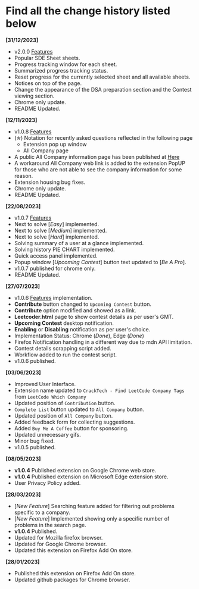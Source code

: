 # Find all the change history listed below 

**[31/12/2023]**
- v2.0.0 [Features](https://github.com/ssavi-ict/LeetCode-Which-Company/issues/194)
- Popular SDE Sheet sheets.
- Progress tracking window for each sheet.
- Summarized progress tracking status.
- Reset progress for the currently selected sheet and all available sheets.
- Notices on top of the page.
- Change the appearance of the DSA preparation section and the Contest viewing section.
- Chrome only update.
- README Updated.

**[12/11/2023]**
- v1.0.8 [Features](https://github.com/ssavi-ict/LeetCode-Which-Company/issues/263)
- (✯) Notation for recently asked questions reflected in the following page
    - Extension pop up window
    - All Company page
- A public All Company information page has been published at [Here](https://ssavi-ict.github.io/LeetCode-Which-Company/)
- A workaround All Company web link is added to the extension PopUP for those who are not able to see the company information for some reason.
- Extension housing bug fixes.
- Chrome only update.
- README Updated.

**[22/08/2023]**
- v1.0.7 [Features](https://github.com/ssavi-ict/LeetCode-Which-Company/issues/85)
- Next to solve [*Easy*] implemented.
- Next to solve [*Medium*] implemented.
- Next to solve [*Hard*] implemented.
- Solving summary of a user at a glance implemented.
- Solving history PIE CHART implemented.
- Quick access panel implemented.
- Popup window [*Upcoming Contest*] button text updated to [*Be A Pro*].
- v1.0.7 published for chrome only.
- README Updated.

**[27/07/2023]**
- v1.0.6 [Features](https://github.com/ssavi-ict/LeetCode-Which-Company/issues/81) implementation.
- **Contribute** button changed to `Upcoming Contest` button.
- **Contribute** option modified and showed as a link. 
- **Leetcoder.html** page to show contest details as per user's GMT.
- **Upcoming Contest** desktop notification.
- **Enabling** or **Disabling** notification as per user's choice.
- Implementation Status: Chrome (*Done*), Edge (*Done*)
- Firefox Notification handling in a different way due to mdn API limitation.
- Contest details scrapping script added.
- Workflow added to run the contest script.
- v1.0.6 published.

**[03/06/2023]**
- Improved User Interface.
- Extension name updated to `CrackTech - Find LeetCode Company Tags` from `LeetCode Which Company`
- Updated position of `Contribution` button.
- `Complete List` button updated to `All Company` button.
- Updated position of `All Company` button.
- Added feedback form for collecting suggestions.
- Added `Buy Me A Coffee` button for sponsoring.
- Updated unnecessary gifs.
- Minor bug fixed.
- v1.0.5 published.

**[08/05/2023]**
- **v1.0.4** Published extension on Google Chrome web store.
- **v1.0.4** Published extension on Microsoft Edge extension store.
- User Privacy Policy added.

**[28/03/2023]**
- [*New Feature*] Searching feature added for filtering out problems specific to a company.
- [*New Feature*] Implemented showing only a specific number of problems in the search page.
- **v1.0.4** Published.
- Updated for Mozilla firefox browser.
- Updated for Google Chrome browser.
- Updated this extension on Firefox Add On store.

**[28/01/2023]**
- Published this extension on Firefox Add On store.
- Updated github packages for Chrome browser.